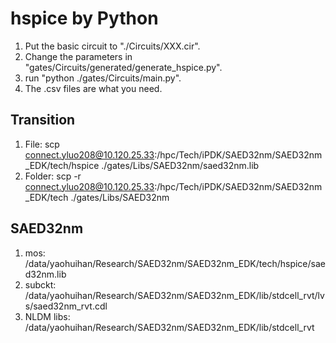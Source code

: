 # hspice by Python

1. Put the basic circuit to "./Circuits/XXX.cir".
2. Change the parameters in "gates/Circuits/generated/generate_hspice.py".
3. run "python ./gates/Circuits/main.py".
4. The .csv files are what you need.

## Transition

1. File: scp connect.yluo208@10.120.25.33:/hpc/Tech/iPDK/SAED32nm/SAED32nm_EDK/tech/hspice ./gates/Libs/SAED32nm/saed32nm.lib
2. Folder: scp -r connect.yluo208@10.120.25.33:/hpc/Tech/iPDK/SAED32nm/SAED32nm_EDK/tech ./gates/Libs/SAED32nm

## SAED32nm

1. mos: /data/yaohuihan/Research/SAED32nm/SAED32nm_EDK/tech/hspice/saed32nm.lib
2. subckt: /data/yaohuihan/Research/SAED32nm/SAED32nm_EDK/lib/stdcell_rvt/lvs/saed32nm_rvt.cdl
3. NLDM libs: /data/yaohuihan/Research/SAED32nm/SAED32nm_EDK/lib/stdcell_rvt


